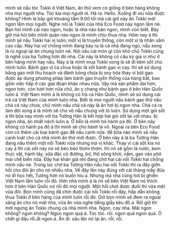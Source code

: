 mình sẽ nấu tóc Tokki ở Việt Nam, ăn thử xem có giống ở bên hàng không nha mọi người nha. Tóc kìa mọi người ơi. Hả ra. Hello. Xuống đi xíu nữa được không? Hình là bây giờ khoảng tầm 9:00 tối mà cái giờ này ăn Tokki mới ngon lắm mọi người. Nghe nói là Tokki của nhà Eco Food này ngon lắm nè. Bạn hỏi mình cái nào ngon, hoặc là nhà nào bán ngon, mình còn biết. Bây giờ mà hỏi bên mình quán nào ngon là mình chịu thua nha. Hôm nay á thì mình sẽ nấu Tokki hai vị luôn, một vị là truyền thống, còn một vị là nhân sâm cao cấp. Này hai vợ chồng mình đang bày ra là cả nhà đang ngủ, nấu xong là rủ ngoại lại ăn chung luôn nè. Nói nấu cái món gì còn khó chứ Tokki cũng là nghề của ba Tường hơn đó nha. Cái này là không có cầu kỳ gia vị như ở bên hàng mình hay nấu. Này á là mình mua Tokki xong là sẽ đi kèm sốt cho mình luôn. Bánh gạo vị cà chua hoặc là sốt bánh gạo vị cay. thì sẽ sử dụng bằng gạo mới thu hoạch và đánh bóng chưa bị oxy hóa thay vì bột gạo. được áp dụng phương pháp làm bánh gạo truyền thống của hàng bắt, bao gồm việc hấp ở các giai đoạn khác nhau nữa. Vậy mà sản phẩm dai hơn, ngon hơn, còn tươi hơn nữa chứ, ăn y chang như bánh gạo ở bên Hàn Quốc luôn á. Việt Nam mình á là không có trả cá Hàn Quốc, mình sẽ sử dụng cái trả cá Việt Nam của mình luôn nha. Biết là mọi người nấu bánh gạo thử nấu chả cá này chưa, chứ mình nấu chả cá này là ăn hơi bị ngon nha. Chả cá ra làm đôi xong á là mình sẽ cho vô nấu chung với tó luôn. Sử dụng một gói sốt á thì bữa nay mình với ba Tường Hân là kết hợp hai gói sốt lại với nhau. bị ngon nha, ăn nhất nách luôn á. Ở bển là mình bỏ hành pa đô. Ở bên này không có hành pa đô á thì mình sẽ cho hành lá vô. Ngoài ra bên Eco Food còn có thêm cái loại bánh gạo để nấu canh nữa. để bữa nào mình sẽ nấu canh toát cho cả nhà mình ăn thử mới được. Ở bên này á là ba Tường Hân đang nấu thêm một nồi Tokki nữa nhưng mà vị khác. Thay vì cái sốt kia nó cay á thì cái sốt này nó sẽ béo béo thơm thơm. thì nó sẽ gồm là nước, kem thực vật, hành tây, sữa đặc có đường, bơ, thịt sông khói, nấm, gạo vào phô mai chế biến nữa. Đây hai khán giả nhí đang chờ hai cái nồi Tokki hai chồng mình nấu nè. Trong lúc chờ ba Tường Hân nấu hai nồi Tokki thì ra đây giỡn hồi cho đói ăn cho nó nhiều nha. Về đây lần này đúng với cái tháng mấy đứa nó đi học hết, Tường hơn nó buồn hiu à. Nhưng mà nha cũng hơi bị ghiền Việt Nam lắm luôn rồi đó. Hơn nhà mình á là nó về bên Việt Nam nó thích hơn ở bên Hàn Quốc nó rồi đó mọi người. Một hồi chơi được đuổi thì vừa mệt vừa đói. Bọn mình cũng đã chín được cái nồi Tokki rồi đây, hấp dẫn không thua Tokki ở bên hàng của mình luôn rồi đó. Giờ bọn mình sẽ đem ra ngoài xăng ăn cho nó mát nha, vừa ăn vừa nghe tiếng giấy kêu đồ á. Rồi giờ thì mời ngưng ăn Tokki chung cả nhà mình nha. Ngon. cay nha. Mãi ngon không? ngon không? Ngon ngon quá à. Tóc tóc. rồi. ngon quá ngon quá. Ô chết gì đâu rồi.ất ngon á. Ăn đi. sâu lên nó lại ăn. rồi. rồi.
